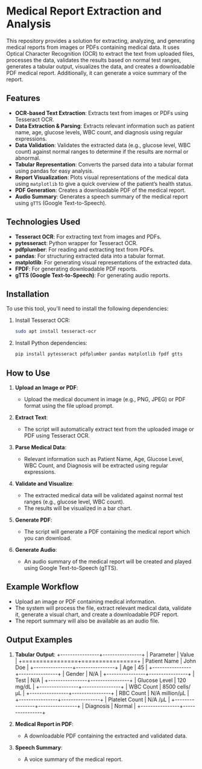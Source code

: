 # Medical Report Extraction and Analysis

This repository provides a solution for extracting, analyzing, and generating medical reports from images or PDFs containing medical data. It uses Optical Character Recognition (OCR) to extract the text from uploaded files, processes the data, validates the results based on normal test ranges, generates a tabular output, visualizes the data, and creates a downloadable PDF medical report. Additionally, it can generate a voice summary of the report.

## Features

- **OCR-based Text Extraction**: Extracts text from images or PDFs using Tesseract OCR.
- **Data Extraction & Parsing**: Extracts relevant information such as patient name, age, glucose levels, WBC count, and diagnosis using regular expressions.
- **Data Validation**: Validates the extracted data (e.g., glucose level, WBC count) against normal ranges to determine if the results are normal or abnormal.
- **Tabular Representation**: Converts the parsed data into a tabular format using pandas for easy analysis.
- **Report Visualization**: Plots visual representations of the medical data using `matplotlib` to give a quick overview of the patient’s health status.
- **PDF Generation**: Creates a downloadable PDF of the medical report.
- **Audio Summary**: Generates a speech summary of the medical report using `gTTS` (Google Text-to-Speech).

## Technologies Used

- **Tesseract OCR**: For extracting text from images and PDFs.
- **pytesseract**: Python wrapper for Tesseract OCR.
- **pdfplumber**: For reading and extracting text from PDFs.
- **pandas**: For structuring extracted data into a tabular format.
- **matplotlib**: For generating visual representations of the extracted data.
- **FPDF**: For generating downloadable PDF reports.
- **gTTS (Google Text-to-Speech)**: For generating audio reports.

## Installation

To use this tool, you'll need to install the following dependencies:

1. Install Tesseract OCR:
    ```bash
    sudo apt install tesseract-ocr
    ```

2. Install Python dependencies:
    ```bash
    pip install pytesseract pdfplumber pandas matplotlib fpdf gtts
    ```

## How to Use

1. **Upload an Image or PDF**:
   - Upload the medical document in image (e.g., PNG, JPEG) or PDF format using the file upload prompt.

2. **Extract Text**:
   - The script will automatically extract text from the uploaded image or PDF using Tesseract OCR.

3. **Parse Medical Data**:
   - Relevant information such as Patient Name, Age, Glucose Level, WBC Count, and Diagnosis will be extracted using regular expressions.

4. **Validate and Visualize**:
   - The extracted medical data will be validated against normal test ranges (e.g., glucose level, WBC count).
   - The results will be visualized in a bar chart.

5. **Generate PDF**:
   - The script will generate a PDF containing the medical report which you can download.

6. **Generate Audio**:
   - An audio summary of the medical report will be created and played using Google Text-to-Speech (gTTS).

## Example Workflow

- Upload an image or PDF containing medical information.
- The system will process the file, extract relevant medical data, validate it, generate a visual chart, and create a downloadable PDF report.
- The report summary will also be available as an audio file.

## Output Examples

1. **Tabular Output**:
   +----------------+----------------+
| Parameter      | Value          |
+================+================+
| Patient Name   | John Doe       |
+----------------+----------------+
| Age            | 45             |
+----------------+----------------+
| Gender         | N/A            |
+----------------+----------------+
| Test           | N/A            |
+----------------+----------------+
| Glucose Level  | 120 mg/dL      |
+----------------+----------------+
| WBC Count      | 8500 cells/μL  |
+----------------+----------------+
| RBC Count      | N/A million/μL |
+----------------+----------------+
| Platelet Count | N/A /μL        |
+----------------+----------------+
| Diagnosis      | Normal         |
+----------------+----------------+

2. **Medical Report in PDF**:
    - A downloadable PDF containing the extracted and validated data.

3. **Speech Summary**:
    - A voice summary of the medical report.
